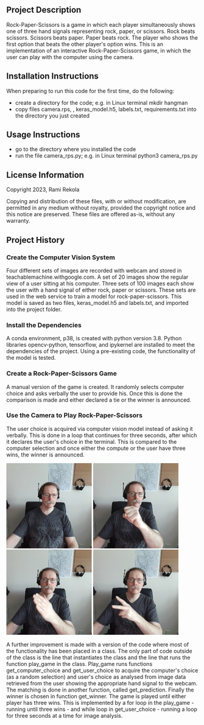 ## Project Description

Rock-Paper-Scissors is a game in which each player simultaneously shows one of three hand signals representing rock, paper, or scissors. Rock beats scissors. Scissors beats paper. Paper beats rock. The player who shows the first option that beats the other player's option wins. This is an implementation of an interactive Rock-Paper-Scissors game, in which the user can play with the computer using the camera.

## Installation Instructions

When preparing to run this code for the first time, do the following:

- create a directory for the code; e.g. in Linux terminal mkdir hangman
- copy files camera.rps, , keras_model.h5, labels.txt, requirements.txt into the directory you just created

## Usage Instructions

- go to the directory where you installed the code
- run the file camera_rps.py; e.g. in Linux terminal python3 camera_rps.py

## License Information

Copyright 2023, Rami Rekola

Copying and distribution of these files, with or without modification, are permitted in any medium without royalty, provided the copyright notice and this notice are preserved. These files are offered as-is, without any warranty.

## Project History

### Create the Computer Vision System

Four different sets of images are recorded with webcam and stored in teachablemachine.withgoogle.com. A set of 20 images show the regular view of a user sitting at his computer. Three sets of 100 images each show the user with a hand signal of either rock, paper or scissors. These sets are used in the web service to train a model for rock-paper-scissors. This model is saved as two files, keras_model.h5 and labels.txt, and imported into the project folder. 

### Install the Dependencies

A conda environment, p38, is created with python version 3.8. Python libraries opencv-python, tensorflow, and ipykernel are installed to meet the dependencies of the project. Using a pre-existing code, the functionality of the model is tested. 

### Create a Rock-Paper-Scissors Game

A manual version of the game is created. It randomly selects computer choice and asks verbally the user to provide his. Once this is done the comparison is made and either declared a tie or the winner is announced. 

### Use the Camera to Play Rock-Paper-Scissors

The user choice is acquired via computer vision model instead of asking it verbally. This is done in a loop that continues for three seconds, after which it declares the user's choice in the terminal. This is compared to the computer selection and once either the compute or the user have three wins, the winner is announced. 

![computer-vision-rock-paper-scissors](1.jpg?raw=true "Nothing")
![computer-vision-rock-paper-scissors](36.jpg?raw=true "Rock")
![computer-vision-rock-paper-scissors](26.jpg?raw=true "Paper")
![computer-vision-rock-paper-scissors](51.jpg?raw=true "Scissors")

A further improvement is made with a version of the code where most of the functionality has been placed in a class. The only part of code outside of the class is the line that instantiates the class and the line that runs the function play_game in the class. Play_game runs functions get_computer_choice and get_user_choice to acquire the computer's choice (as a random selection) and user's choice as analysed from image data retrieved from the user showing the appropriate hand signal to the webcam. The matching is done in another function, called get_prediction. Finally the winner is chosen in function get_winner. The game is played until either player has three wins. This is implemented by a for loop in the play_game - running until three wins - and while loop in get_user_choice - running a loop for three seconds at a time for image analysis. 
